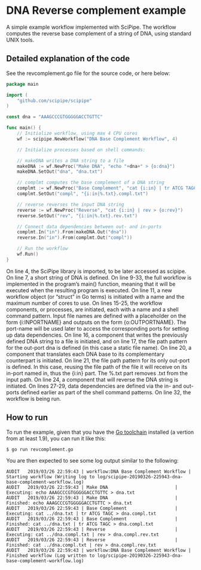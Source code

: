 # DNA Reverse complement example

A simple example workflow implemented with SciPipe. The workflow computes the
reverse base complement of a string of DNA, using standard UNIX tools.

## Detailed explanation of the code

See the revcomplement.go file for the source code, or here below:

```go
package main

import (
	"github.com/scipipe/scipipe"
)

const dna = "AAAGCCCGTGGGGGACCTGTTC"

func main() {
	// Initialize workflow, using max 4 CPU cores
	wf := scipipe.NewWorkflow("DNA Base Complement Workflow", 4)

	// Initialize processes based on shell commands:

	// makeDNA writes a DNA string to a file
	makeDNA := wf.NewProc("Make DNA", "echo "+dna+" > {o:dna}")
	makeDNA.SetOut("dna", "dna.txt")

	// complmt computes the base complement of a DNA string
	complmt := wf.NewProc("Base Complement", "cat {i:in} | tr ATCG TAGC > {o:compl}")
	complmt.SetOut("compl", "{i:in|%.txt}.compl.txt")

	// reverse reverses the input DNA string
	reverse := wf.NewProc("Reverse", "cat {i:in} | rev > {o:rev}")
	reverse.SetOut("rev", "{i:in|%.txt}.rev.txt")

	// Connect data dependencies between out- and in-ports
	complmt.In("in").From(makeDNA.Out("dna"))
	reverse.In("in").From(complmt.Out("compl"))

	// Run the workflow
	wf.Run()
}
```

On line 4, the SciPipe library is imported, to be later accessed as scipipe. On
line 7, a short string of DNA is defined. On line 9-33, the full workflow is
implemented in the program’s main() function, meaning that it will be executed
when the resulting program is executed. On line 11, a new workflow object (or
“struct” in Go terms) is initiated with a name and the maximum number of cores
to use. On lines 15-25, the workflow components, or processes, are initiated,
each with a name and a shell command pattern. Input file names are defined with
a placeholder on the form {i:INPORTNAME} and outputs on the form
{o:OUTPORTNAME}. The port-name will be used later to access the corresponding
ports for setting up data dependencies. On line 16, a component that writes the
previously defined DNA string to a file is initiated, and on line 17, the file
path pattern for the out-port dna is defined (in this case a static file name).
On line 20, a component that translates each DNA base to its complementary
counterpart is initiated. On line 21, the file path pattern for its only
out-port is defined. In this case, reusing the file path of the file it will
receive on its in-port named in, thus the {i:in} part. The %.txt part removes
.txt from the input path. On line 24, a component that will reverse the DNA
string is initiated. On lines 27-29, data dependencies are defined via the in-
and out-ports defined earlier as part of the shell command patterns. On line
32, the workflow is being run.

## How to run

To run the example, given that you have the [Go toolchain](https://golang.org)
installed (a vertion from at least 1.9), you can run it like this:

```bash
$ go run revcomplement.go 
```

You are then expected to see some log output similar to the following:

```log
AUDIT   2019/03/26 22:59:43 | workflow:DNA Base Complement Workflow | Starting workflow (Writing log to log/scipipe-20190326-225943-dna-base-complement-workflow.log)
AUDIT   2019/03/26 22:59:43 | Make DNA                         | Executing: echo AAAGCCCGTGGGGGACCTGTTC > dna.txt
AUDIT   2019/03/26 22:59:43 | Make DNA                         | Finished: echo AAAGCCCGTGGGGGACCTGTTC > dna.txt
AUDIT   2019/03/26 22:59:43 | Base Complement                  | Executing: cat ../dna.txt | tr ATCG TAGC > dna.compl.txt
AUDIT   2019/03/26 22:59:43 | Base Complement                  | Finished: cat ../dna.txt | tr ATCG TAGC > dna.compl.txt
AUDIT   2019/03/26 22:59:43 | Reverse                          | Executing: cat ../dna.compl.txt | rev > dna.compl.rev.txt
AUDIT   2019/03/26 22:59:43 | Reverse                          | Finished: cat ../dna.compl.txt | rev > dna.compl.rev.txt
AUDIT   2019/03/26 22:59:43 | workflow:DNA Base Complement Workflow | Finished workflow (Log written to log/scipipe-20190326-225943-dna-base-complement-workflow.log)
```
